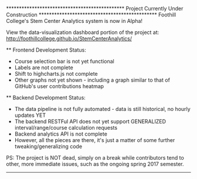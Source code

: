 ********************************************** Project Currently Under Construction **********************************************
Foothill College's Stem Center Analytics system is now in Alpha!

View the data-visualization dashboard portion of the project at:
http://foothillcollege.github.io/StemCenterAnalytics/

** Frontend Development Status:
   * Course selection bar is not yet functional
   * Labels are not complete
   * Shift to highcharts.js not complete
   * Other graphs not yet shown - including a graph similar to that of GitHub's user contributions heatmap

** Backend Development Status:
   * The data pipeline is not fully automated - data is still historical, no hourly updates YET
   * The backend RESTFul API does not yet support GENERALIZED interval/range/course calculation requests
   * Backend analytics API is not complete
   * However, all the pieces are there, it's just a matter of some further tweaking/generalizing code

PS: The project is NOT dead, simply on a break while contributors tend to other, more immediate
issues, such as the ongoing spring 2017 semester.
****************************************************************************************************************
